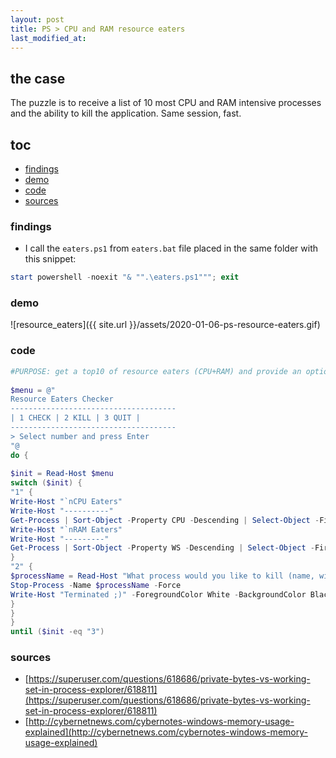 ```yaml
---
layout: post
title: PS > CPU and RAM resource eaters
last_modified_at: 
---
```

## the case	
The puzzle is to receive a list of 10 most CPU and RAM intensive processes and the ability to kill the application. Same session, fast. 

## toc
<!-- TOC -->

- [findings](#findings)
- [demo](#demo)
- [code](#code)
- [sources](#sources)

<!-- /TOC -->

### findings
* I call the `eaters.ps1` from `eaters.bat` file placed in the same folder with this snippet:

```powershell
start powershell -noexit "& "".\eaters.ps1"""; exit
```

### demo

![resource_eaters]({{ site.url }}/assets/2020-01-06-ps-resource-eaters.gif)

### code

```powershell
#PURPOSE: get a top10 of resource eaters (CPU+RAM) and provide an option to kill the app with a name
 
$menu = @"
Resource Eaters Checker
-------------------------------------
| 1 CHECK | 2 KILL | 3 QUIT |
-------------------------------------
> Select number and press Enter
"@
do {
 
$init = Read-Host $menu
switch ($init) {
"1" {
Write-Host "`nCPU Eaters"
Write-Host "----------"
Get-Process | Sort-Object -Property CPU -Descending | Select-Object -First 10 | Format-Table Id, ProcessName, CPU
Write-Host "`nRAM Eaters"
Write-Host "---------"
Get-Process | Sort-Object -Property WS -Descending | Select-Object -First 10 | Format-Table Id, ProcessName, WS
}
"2" {
$processName = Read-Host "What process would you like to kill (name, wildcards allowed!)?"
Stop-Process -Name $processName -Force
Write-Host "Terminated ;)" -ForegroundColor White -BackgroundColor Black
}
}
}
until ($init -eq "3")
```
### sources
* [https://superuser.com/questions/618686/private-bytes-vs-working-set-in-process-explorer/618811](https://superuser.com/questions/618686/private-bytes-vs-working-set-in-process-explorer/618811)
* [http://cybernetnews.com/cybernotes-windows-memory-usage-explained](http://cybernetnews.com/cybernotes-windows-memory-usage-explained)

